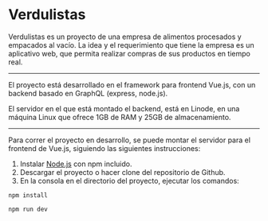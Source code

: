 # Verdulistas

Verdulistas es un proyecto de una empresa de alimentos procesados y empacados al vacío. La idea y el requerimiento que tiene la empresa es un aplicativo web, que permita realizar compras de sus productos en tiempo real.

---------------------

El proyecto está desarrollado en el framework para frontend Vue.js, con un backend basado en GraphQL (express, node.js).

El servidor en el que está montado el backend, está en Linode, en una máquina Linux que ofrece 1GB de RAM y 25GB de almacenamiento.

----------------------

Para correr el proyecto en desarrollo, se puede montar el servidor para el frontend de Vue.js, siguiendo las siguientes instrucciones:

1. Instalar [Node.js](https://nodejs.org/es/) con npm incluido.
2. Descargar el proyecto o hacer clone del repositorio de Github.
3. En la consola en el directorio del proyecto, ejecutar los comandos:

```
npm install
```

```
npm run dev
```
